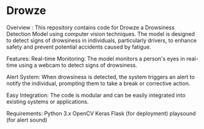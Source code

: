 # Drowze
Overview :
This repository contains code for Drowze a Drowsiness Detection Model using computer vision techniques. The model is designed to detect signs of drowsiness in individuals, particularly drivers, to enhance safety and prevent potential accidents caused by fatigue.

Features:
Real-time Monitoring: The model monitors a person's eyes in real-time using a webcam to detect signs of drowsiness.

Alert System: When drowsiness is detected, the system triggers an alert to notify the individual, prompting them to take a break or corrective action.

Easy Integration: The code is modular and can be easily integrated into existing systems or applications.

Requirements:
Python 3.x
OpenCV
Keras
Flask (for deployment)
playsound (for alert sound)
